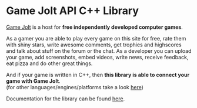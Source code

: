 # Game Jolt API C++ Library

[Game Jolt][1] is a host for **free independently developed computer games**.

As a gamer you are able to play every game on this site for free, rate them with shiny stars, write awesome comments, get trophies and highscores and talk about stuff on the forum or the chat. As a developer you can upload your game, add screenshots, embed videos, write news, receive feedback, eat pizza and do other great things.

And if your game is written in C++, then **this library is able to connect your game with Game Jolt**.  
(for other languages/engines/platforms take a look [here][2])

Documentation for the library can be found [here][3].

[1]: http://gamejolt.com
[2]: http://gamejolt.com/developers/achievements-new/
[3]: http://www.maus-games.at/files/gamejolt/html/